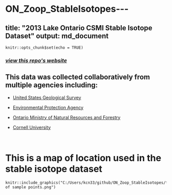 # ON_Zoop_StableIsotopes---
title: "2013 Lake Ontario CSMI Stable Isotope Dataset"
output: md_document
---

```{r setup, include=FALSE}
knitr::opts_chunk$set(echo = TRUE)
```
### *[view this repo's website](https://kaydennasworthy.github.io/ON_Zoop_StableIsotopes/)*


## This data was collected collaboratively from multiple agencies including:
* [United States Geological Survey](https://www.usgs.gov/)

* [Environmental Protection Agency](https://www.epa.gov/)

* [Ontario Ministry of Natural Resources and Forestry](https://www.ontario.ca/page/ministry-natural-resources-and-forestry)

* [Cornell University](https://cals.cornell.edu/biological-field-station-shackelton-point)

<br/>

# This is a map of location used in the stable isotope dataset
```{r, echo = FALSE}
knitr::include_graphics("C:/Users/kcn33/github/ON_Zoop_StableIsotopes/figures/Map of sample points.png")
```





